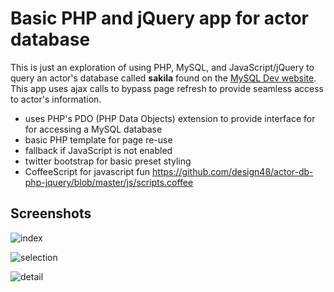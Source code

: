 # Basic PHP and jQuery app for actor database

This is just an exploration of using PHP, MySQL, and JavaScript/jQuery to query
an actor's database called **sakila** found on the [MySQL Dev website](http://dev.mysql.com/doc/index-other.html). 
This app uses ajax calls to bypass page refresh to provide seamless access to
actor's information.

* uses PHP's PDO (PHP Data Objects) extension to provide interface for for accessing
  a MySQL database
* basic PHP template for page re-use
* fallback if JavaScript is not enabled
* twitter bootstrap for basic preset styling 
* CoffeeScript for javascript fun https://github.com/design48/actor-db-php-jquery/blob/master/js/scripts.coffee

## Screenshots

![index](http://content.screencast.com/users/User48/folders/Jing/media/ccbea974-7096-47b8-a258-6163020c3665/00000051.png)

![selection](http://content.screencast.com/users/User48/folders/Jing/media/a294301a-9c7c-465a-b5b6-7317c5893af4/00000052.png)

![detail](http://content.screencast.com/users/User48/folders/Jing/media/4435e7e1-0f65-449b-97d7-db5f52fe5c08/00000053.png)
